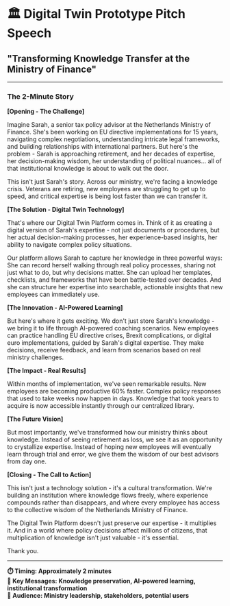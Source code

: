 # 🏛️ Digital Twin Prototype Pitch Speech
## "Transforming Knowledge Transfer at the Ministry of Finance"

---

### **The 2-Minute Story**

**[Opening - The Challenge]**

Imagine Sarah, a senior tax policy advisor at the Netherlands Ministry of Finance. She's been working on EU directive implementations for 15 years, navigating complex negotiations, understanding intricate legal frameworks, and building relationships with international partners. But here's the problem - Sarah is approaching retirement, and her decades of expertise, her decision-making wisdom, her understanding of political nuances... all of that institutional knowledge is about to walk out the door.

This isn't just Sarah's story. Across our ministry, we're facing a knowledge crisis. Veterans are retiring, new employees are struggling to get up to speed, and critical expertise is being lost faster than we can transfer it.

**[The Solution - Digital Twin Technology]**

That's where our Digital Twin Platform comes in. Think of it as creating a digital version of Sarah's expertise - not just documents or procedures, but her actual decision-making processes, her experience-based insights, her ability to navigate complex policy situations.

Our platform allows Sarah to capture her knowledge in three powerful ways: She can record herself walking through real policy processes, sharing not just what to do, but why decisions matter. She can upload her templates, checklists, and frameworks that have been battle-tested over decades. And she can structure her expertise into searchable, actionable insights that new employees can immediately use.

**[The Innovation - AI-Powered Learning]**

But here's where it gets exciting. We don't just store Sarah's knowledge - we bring it to life through AI-powered coaching scenarios. New employees can practice handling EU directive crises, Brexit complications, or digital euro implementations, guided by Sarah's digital expertise. They make decisions, receive feedback, and learn from scenarios based on real ministry challenges.

**[The Impact - Real Results]**

Within months of implementation, we've seen remarkable results. New employees are becoming productive 60% faster. Complex policy responses that used to take weeks now happen in days. Knowledge that took years to acquire is now accessible instantly through our centralized library.

**[The Future Vision]**

But most importantly, we've transformed how our ministry thinks about knowledge. Instead of seeing retirement as loss, we see it as an opportunity to crystallize expertise. Instead of hoping new employees will eventually learn through trial and error, we give them the wisdom of our best advisors from day one.

**[Closing - The Call to Action]**

This isn't just a technology solution - it's a cultural transformation. We're building an institution where knowledge flows freely, where experience compounds rather than disappears, and where every employee has access to the collective wisdom of the Netherlands Ministry of Finance.

The Digital Twin Platform doesn't just preserve our expertise - it multiplies it. And in a world where policy decisions affect millions of citizens, that multiplication of knowledge isn't just valuable - it's essential.

Thank you.

---

**⏱️ Timing: Approximately 2 minutes**  
**🎯 Key Messages: Knowledge preservation, AI-powered learning, institutional transformation**  
**👥 Audience: Ministry leadership, stakeholders, potential users**
